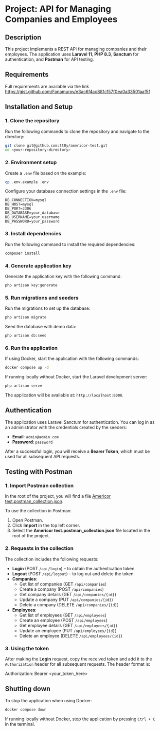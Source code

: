# Project: API for Managing Companies and Employees

## Description

This project implements a REST API for managing companies and their employees. The application uses **Laravel 11**, **PHP 8.3**, **Sanctum** for authentication, and **Postman** for API testing.

## Requirements
Full requirements are available via the link
https://gist.github.com/Fanamurov/e3ac6f4ac881c157f0ea0a33501aaf5f

## Installation and Setup

### 1. Clone the repository

Run the following commands to clone the repository and navigate to the directory:

```bash 
git clone git@github.com:tt0y/americor-test.git
cd <your-repository-directory>
```

### 2. Environment setup

Create a `.env` file based on the example:
```bash 
cp .env.example .env
```

Configure your database connection settings in the `.env` file:

```code
DB_CONNECTION=mysql  
DB_HOST=mysql  
DB_PORT=3306  
DB_DATABASE=your_database  
DB_USERNAME=your_username  
DB_PASSWORD=your_password
```

### 3. Install dependencies

Run the following command to install the required dependencies:
```bash 
composer install
```

### 4. Generate application key

Generate the application key with the following command:
```bash 
php artisan key:generate
```

### 5. Run migrations and seeders

Run the migrations to set up the database:
```bash 
php artisan migrate
```
Seed the database with demo data:
```bash 
php artisan db:seed
```

### 6. Run the application

If using Docker, start the application with the following commands:
```bash 
docker compose up -d
```

If running locally without Docker, start the Laravel development server:
```bash 
php artisan serve
``` 

The application will be available at: `http://localhost:8000`.

## Authentication

The application uses Laravel Sanctum for authentication. You can log in as an administrator with the credentials created by the seeders:

- **Email**: `admin@admin.com`
- **Password**: `password`

After a successful login, you will receive a **Bearer Token**, which must be used for all subsequent API requests.

## Testing with Postman

### 1. Import Postman collection

In the root of the project, you will find a file [Americor test.postman_collection.json](Americor%20test.postman_collection.json).

To use the collection in Postman:

1. Open Postman.
2. Click **Import** in the top left corner.
3. Select the **Americor test.postman_collection.json** file located in the root of the project.

### 2. Requests in the collection

The collection includes the following requests:

- **Login** (POST `/api/login`) – to obtain the authentication token.
- **Logout** (POST `/api/logout`) – to log out and delete the token.
- **Companies**:
    - Get list of companies (GET `/api/companies`)
    - Create a company (POST `/api/companies`)
    - Get company details (GET `/api/companies/{id}`)
    - Update a company (PUT `/api/companies/{id}`)
    - Delete a company (DELETE `/api/companies/{id}`)
- **Employees**:
    - Get list of employees (GET `/api/employees`)
    - Create an employee (POST `/api/employees`)
    - Get employee details (GET `/api/employees/{id}`)
    - Update an employee (PUT `/api/employees/{id}`)
    - Delete an employee (DELETE `/api/employees/{id}`)

### 3. Using the token

After making the **Login** request, copy the received token and add it to the `Authorization` header for all subsequent requests. The header format is:

Authorization: Bearer <your_token_here>

## Shutting down

To stop the application when using Docker:
```bash 
docker compose down
```

If running locally without Docker, stop the application by pressing `Ctrl + C` in the terminal.
